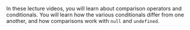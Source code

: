 In these lecture videos, you will learn about comparison operators and conditionals. You will learn how the various conditionals differ from one another, and how comparisons work with `null` and `undefined`.
